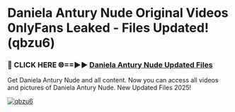 # Daniela Antury Nude Original Videos 0nlyFans Leaked - Files Updated! (qbzu6)

<h3>🔴 CLICK HERE 🌐==►► <a href="https://tinyurl.com/yc6ubb5a" rel="nofollow">Daniela Antury Nude Updated Files</a></h3>

Get Daniela Antury Nude and all content. Now you can access all videos and pictures of Daniela Antury Nude. New Updated Files 2025!

[![qbzu6](https://i.imgur.com/7eu0CRL.gif)](https://tinyurl.com/yc6ubb5a)
